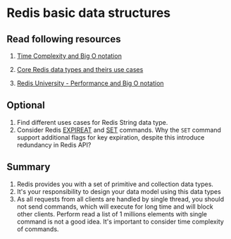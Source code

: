 # Redis basic data structures

## Read following resources
1. [Time Complexity and Big O notation](https://en.wikipedia.org/wiki/Big_O_notation)

2. [Core Redis data types and theirs use cases](https://redis.io/docs/data-types/tutorial/)

3. [Redis University - Performance and Big O notation](https://www.youtube.com/watch?v=K5xvHzqc9Bk)

## Optional
1. Find different uses cases for Redis String data type.
2. Consider Redis [EXPIREAT](https://redis.io/commands/expireat/) and [SET](https://redis.io/commands/set/) commands. Why
the `SET` command support additional flags for key expiration, despite this introduce redundancy in Redis API?

## Summary
1. Redis provides you with a set of primitive and collection data types.
2. It's your responsibility to design your data model using this data types
3. As all requests from all clients are handled by single thread, you should not send commands, which will execute for long time and will block
other clients. Perform read a list of 1 millions elements with single command is not a good idea. It's important to consider time complexity of commands.
